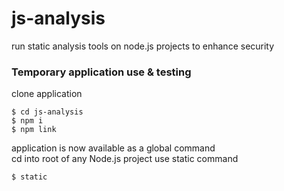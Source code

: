 # js-analysis
run static analysis tools on node.js projects to enhance security

### Temporary application use & testing
clone application

```
$ cd js-analysis
$ npm i  
$ npm link
```
application is now available as a global command  
cd into root of any Node.js project use static command
```
$ static
```
